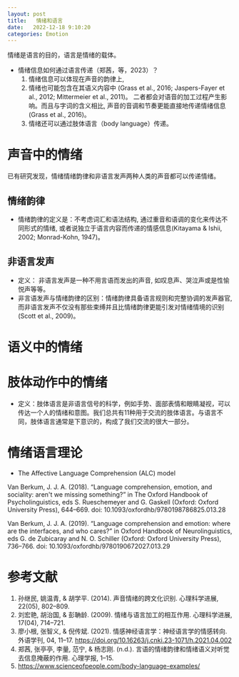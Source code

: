 ```yaml
---
layout: post
title:   情绪和语言
date:   2022-12-18 9:10:20
categories: Emotion
---
```


情绪是语言的目的，语言是情绪的载体。

* 情绪信息如何通过语言传递（郑茜，等，2023）？
    1. 情绪信息可以体现在声音的韵律上,
    2. 情绪也可能包含在其语义内容中 (Grass et al., 2016; Jaspers-Fayer et al., 2012; Mittermeier et al., 2011)。 二者都会对语音的加工过程产生影响。而且与字词的含义相比, 声音的音调和节奏更能直接地传递情绪信息(Grass et al., 2016)。
    3. 情绪还可以通过肢体语言（body language）传递。

# 声音中的情绪

已有研究发现，情绪情绪韵律和非语言发声两种人类的声音都可以传递情绪。

## 情绪韵律

* 情绪韵律的定义是：不考虑词汇和语法结构, 通过重音和语调的变化来传达不同形式的情绪, 或者说独立于语言内容而传递的情感信息(Kitayama & Ishii, 2002; Monrad-Kohn, 1947)。

## 非语言发声

* 定义： 非语言发声是一种不用言语而发出的声音, 如叹息声、哭泣声或是性愉悦声等等。
* 非言语发声与情绪韵律的区别：情绪韵律具备语言规则和完整协调的发声器官, 而非语言发声不仅没有那些束缚并且比情绪韵律更能引发对情绪情境的识别(Scott et al., 2009)。

# 语义中的情绪

# 肢体动作中的情绪

* 定义：肢体语言是非语言信号的科学，例如手势、面部表情和眼睛凝视，可以传达一个人的情绪和意图。我们总共有11种用于交流的肢体语言。与语言不同，肢体语言通常是下意识的，构成了我们交流的很大一部分。

# 情绪语言理论

* The Affective Language Comprehension (ALC) model

Van Berkum, J. J. A. (2018). “Language comprehension, emotion, and sociality: aren't we missing something?” in The Oxford Handbook of Psycholinguistics, eds S. Rueschemeyer and G. Gaskell (Oxford: Oxford University Press), 644–669. doi: 10.1093/oxfordhb/9780198786825.013.28

Van Berkum, J. J. A. (2019). “Language comprehension and emotion: where are the interfaces, and who cares?” in Oxford Handbook of Neurolinguistics, eds G. de Zubicaray and N. O. Schiller (Oxford: Oxford University Press), 736–766. doi: 10.1093/oxfordhb/9780190672027.013.29



# 参考文献

1. 孙继民, 姚温青, & 胡学平. (2014). 声音情绪的跨文化识别. 心理科学进展, 22(05), 802–809.
2. 刘宏艳, 胡治国, & 彭聃龄. (2009). 情绪与语言加工的相互作用. 心理科学进展, 17(04), 714–721.
3. 廖小根, 张智义, & 倪传斌. (2021). 情感神经语言学：神经语言学的情感转向. 外语学刊, 04, 11–17. https://doi.org/10.16263/j.cnki.23-1071/h.2021.04.002
4. 郑茜, 张亭亭, 李量, 范宁, & 杨志刚. (n.d.). 言语的情绪韵律和情绪语义对听觉去信息掩蔽的作用. 心理学报, 1–15.
5. https://www.scienceofpeople.com/body-language-examples/

